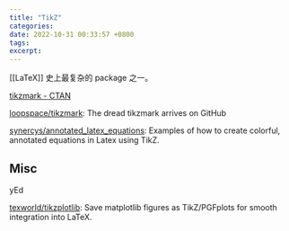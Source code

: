 ```yaml
---
title: "TikZ"
categories: 
date: 2022-10-31 00:33:57 +0800
tags: 
excerpt: 
---
```


[[LaTeX]] 史上最复杂的 package 之一。


[tikzmark - CTAN](https://ctan.org/pkg/tikzmark)

[loopspace/tikzmark](https://github.com/loopspace/tikzmark): The dread tikzmark arrives on GitHub

[synercys/annotated_latex_equations](https://github.com/synercys/annotated_latex_equations): Examples of how to create colorful, annotated equations in Latex using TikZ.

## Misc

yEd

[texworld/tikzplotlib](https://github.com/texworld/tikzplotlib): Save matplotlib figures as TikZ/PGFplots for smooth integration into LaTeX.


